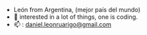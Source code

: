 -  León from Argentina, (mejor país del mundo)
- 👀 interested in a lot of things, one is coding.
- 📫 : daniel.leonruarigo@gmail.com

